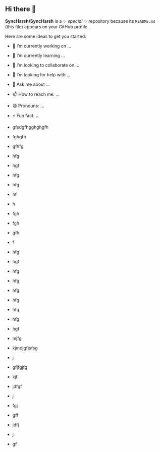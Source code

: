## Hi there 👋

**SyncHarsh/SyncHarsh** is a ✨ _special_ ✨ repository because its `README.md` (this file) appears on your GitHub profile.

Here are some ideas to get you started:

- 🔭 I’m currently working on ...
- 🌱 I’m currently learning ...
- 👯 I’m looking to collaborate on ...
- 🤔 I’m looking for help with ...
- 💬 Ask me about ...
- 📫 How to reach me: ...
- 😄 Pronouns: ...
- ⚡ Fun fact: ...

- gfsdgfhgghghgfh
- fghgfh
- gfhfg
- hfg
- hgf
- hfg
- hfg
- hf
- h
- fgh
- fgh
- gfh
- f
- hfg
- hgf
- hfg
- hfg
- hfg
- hfg
- hfg
- hfg
- hgf
- mjfg
- kjmdjgfjsfsg
- j
- gfjfgjfg
- kjf
- jdfgf
- j
- fgj
- gff
- jdfj
- j
- gf
